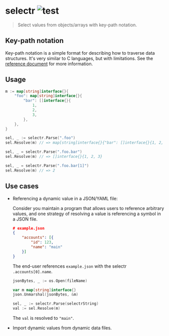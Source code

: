 # selectr ![test][test-badge]

> Select values from objects/arrays with key-path notation.

## Key-path notation

Key-path notation is a simple format for describing how to traverse data structures. It's very similar to C languages, but with limitations. See the [reference document](docs/key-path-notation.md) for more information.

## Usage

```go
m := map[string]interface{}{
    "foo": map[string]interface{}{
        "bar": []interface{}{
            1,
            2,
            3,
        },
    },
}

sel, _ := selectr.Parse(".foo")
sel.Resolve(m) // => map[string]interface{}{"bar": []interface{}{1, 2, 3}}

sel, _ = selectr.Parse(".foo.bar")
sel.Resolve(m) // => []interface{}{1, 2, 3}

sel, _ = selectr.Parse(".foo.bar[1]")
sel.Resolve(m) // => 2
```

## Use cases

- Referencing a dynamic value in a JSON/YAML file:

  Consider you maintain a program that allows users to reference arbitrary values, and one strategy of resolving a value is referencing a symbol in a JSON file.

  ```json
  # example.json
  {
      "accounts": [{
          "id": 123,
          "name": "main"
      }]
  }
  ```

  The end-user references `example.json` with the selectr `.accounts[0].name`.

  ```go
  jsonBytes, _ := os.Open(fileName)

  var m map[string]interface{}
  json.Unmarshal(jsonBytes, &m)

  sel, _ := selectr.Parse(selectrString)
  val := sel.Resolve(m)
  ```

  The `val` is resolved to `"main"`.

- Import dynamic values from dynamic data files.

[test-badge]: https://github.com/Charliekenney23/selectr/workflows/test/badge.svg
